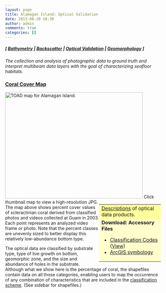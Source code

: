```yaml
---
layout: page
title: Alamagan Island: Optical Validation
date: 2013-08-20 10:30
author: admin
comments: true
categories: []
---
```

<h5 class="no_margin-top">[ <a href="http://www.soest.hawaii.edu/pibhmc/cms/data-by-location/cnmi-guam/alamagan-island/alamagan-island-bathymetry">Bathymetry</a> | <span class="style1"><a href="http://www.soest.hawaii.edu/pibhmc/cms/data-by-location/cnmi-guam/alamagan-island/alamagan-island-backscatter">Backscatter</a></span> | <a href="http://www.soest.hawaii.edu/pibhmc/cms/data-by-location/cnmi-guam/alamagan-island/alamagan-island-optical-validation">Optical Validation</a></span> | <a href="http://www.soest.hawaii.edu/pibhmc/cms/data-by-location/cnmi-guam/alamagan-island/alamagan-island-geomorphology">Geomorphology</a> ]</h5>
<em>The collection and analysis of photographic data to ground truth and interpret multibeam data layers with the goal of characterizing seafloor habitats.</em>
<h3><a href="ftp://ftp.soest.hawaii.edu/pibhmc/website/data/cnmi-guam/optical/alamagan/ala_toad.jpg" name="coral_cover">Coral Cover Map</a></h3>
<a href="ftp://ftp.soest.hawaii.edu/pibhmc/website/data/cnmi-guam/optical/alamagan/ala_toad.jpg"><img title="alamagan : TOAD Tows and Multibeam Bathymetry" alt="TOAD map for Alamagan Island." src="http://www.soest.hawaii.edu/pibhmc/CNMI_images/ala_toad_445.jpg" width="445" height="344" border="0" hspace="0" /></a>
Click thumbnail map to view a high-resolution JPG.

<table style="width: 200px;" border="0" align="right" bgcolor="#ffffcc">
<tbody>
<tr>
<td bgcolor="#ffff99" height="40"><a href="http://www.soest.hawaii.edu/pibhmc/pibhmc_mapping.htm#optical_products">Descriptions</a> of optical data products.</td>
</tr>
<tr>
<td height="40"><strong>Download: Accessory Files</strong>
<ul>
	<li><a href="ftp://ftp.soest.hawaii.edu/pibhmc/website/webdocs/webtext&amp;figures/bh_class_codes.xls">Classification Codes</a> (<a href="ftp://ftp.soest.hawaii.edu/pibhmc/website/webdocs/webtext&amp;figures/bh_class_codes.htm">View</a>)</li>
	<li><a href="ftp://ftp.soest.hawaii.edu/pibhmc/website/webdocs/webtext&amp;figures/Layer_Files.zip">ArcGIS symbology</a></li>
</ul>
</td>
</tr>
</tbody>
</table>
The map above shows percent cover values of scleractinian coral derived from classified photos and videos collected at Guam in 2003. Each point represents an analyzed video frame or photo. Note that the percent classes are unevenly sized to better display this relatively low-abundance bottom type.

The optical data are classified by substrate type, type of live growth on bottom, geomorphic zone, and the size and abundance of holes in the substrate. Although what we show here is the percentage of coral, the shapefiles contain data on all those categories, enabling users to map the occurrence of any combination of characteristics that are included in the <a href="ftp://ftp.soest.hawaii.edu/pibhmc/website/webdocs/webtext&amp;figures/bh_class_codes.htm">classification scheme</a>. (See sidebar for shapefiles.)

&nbsp;
